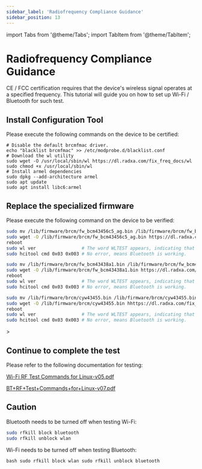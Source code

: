 ```yaml
---
sidebar_label: 'Radiofrequency Compliance Guidance'
sidebar_position: 13
---
```


import Tabs from '@theme/Tabs';
import TabItem from '@theme/TabItem';

# Radiofrequency Compliance Guidance

CE / FCC certification requires that the device's wireless signal operates at a specified frequency. This tutorial will guide you on how to set up Wi-Fi / Bluetooth for such test.

## Install Configuration Tool

Please execute the following commands on the device to be certified:

```bash.
# Disable the default brcmfmac driver.
echo "blacklist brcmfmac" >> /etc/modprobe.d/blacklist.conf
# Download the wl utility
sudo wget -O /usr/local/sbin/wl https://dl.radxa.com/fix_freq_docs/wl
sudo chmod +x /usr/local/sbin/wl
# Install armel dependencies
sudo dpkg --add-architecture armel
sudo apt update
sudo apt install libc6:armel
```

## Replace the specialized firmware

Please execute the following command on the device to be verified:

<Tabs groupId="module" queryString>
<TabItem value="ap6256" label="AP6256" default>

```bash
sudo mv /lib/firmware/brcm/fw_bcm43456c5_ag.bin /lib/firmware/brcm/fw_bcm43456c5_ag.bin.bak
sudo wget -O /lib/firmware/brcm/fw_bcm43456c5_ag.bin https://dl.radxa.com/fix_freq_docs/ap6256/fw_bcm43456c5_ag_mfg.bin
reboot
sudo wl ver                 # The word WLTEST appears, indicating that the firmware replacement was successful.
sudo hcitool cmd 0x03 0x003 # No error, means Bluetooth is working.
```

</TabItem>

<TabItem value="ap6212" label="AP6212">

```bash
sudo mv /lib/firmware/brcm/fw_bcm43438a1.bin /lib/firmware/brcm/fw_bcm43438a1.bin.bak
sudo wget -O /lib/firmware/brcm/fw_bcm43438a1.bin https://dl.radxa.com/fix_freq_docs/ap6212/fw_bcm43438a1_mfg.bin
reboot
sudo wl ver                 # The word WLTEST appears, indicating that the firmware replacement was successful.
sudo hcitool cmd 0x03 0x003 # No error, means Bluetooth is working.
```

</TabItem>

<TabItem value="cm256" label="AW-CM256SM">

```bash
sudo mv /lib/firmware/brcm/cyw43455.bin /lib/firmware/brcm/cyw43455.bin.bak
sudo wget -O /lib/firmware/brcm/cyw43455.bin hhttps://dl.radxa.com/fix_freq_docs/cm256/cyw43455-mfgtest-7.45.100.18.bin
reboot
sudo wl ver                 # The word WLTEST appears, indicating that the firmware replacement was successful.
sudo hcitool cmd 0x03 0x003 # No error, means Bluetooth is working.
```

</TabItem>>
</Tabs>

## Continue to complete the test

Please refer to the following documentation for testing:

[Wi-Fi RF Test Commands for Linux-v05.pdf](https://dl.radxa.com/fix_freq_docs/Wi-Fi+RF+Test+Commands+for+Linux_BCM4339-v05.pdf)

[BT+RF+Test+Commands+for+Linux-v07.pdf](https://dl.radxa.com/fix_freq_docs/BT+RF+Test+Commands+for+Linux-v07.pdf)

## Caution

Bluetooth needs to be turned off when testing Wi-Fi:

```bash
sudo rfkill block bluetooth
sudo rfkill unblock wlan
```

Wi-Fi needs to be turned off when testing Bluetooth:

``bash
sudo rfkill block wlan
sudo rfkill unblock bluetooth
``
